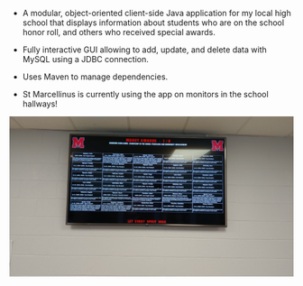 - A modular, object-oriented client-side Java application for my local high school that displays information about students who are on the school honor roll, and others who received special awards.

- Fully interactive GUI allowing to add, update, and delete data with MySQL using a JDBC connection.

- Uses Maven to manage dependencies.

- St Marcellinus is currently using the app on monitors in the school hallways!

![](img/InSchool.jpg)
